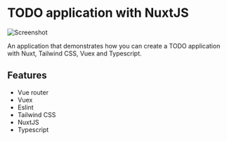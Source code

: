 # TODO application with NuxtJS

<img src="https://user-images.githubusercontent.com/45217974/98190523-802be000-1f17-11eb-9e17-db261fb71d3a.jpg" alt="Screenshot">

An application that demonstrates how you can create a TODO application with Nuxt, Tailwind CSS, Vuex and Typescript.

## Features

- Vue router
- Vuex
- Eslint
- Tailwind CSS
- NuxtJS
- Typescript
